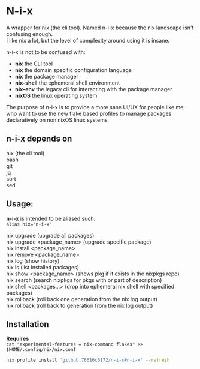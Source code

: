 # N-i-x

A wrapper for nix (the cli tool). Named n-i-x because the nix landscape isn't confusing enough.  
I like nix a lot, but the level of complexity around using it is insane.  

n-i-x is not to be confused with:
- **nix** the CLI tool
- **nix** the domain specific configuration language
- **nix** the package manager
- **nix-shell** the ephemeral shell environment
- **nix-env** the legacy cli for interacting with the package manager
- **nixOS** the linux operating system

The purpose of n-i-x is to provide a more sane UI/UX for people like me, who want to use the new flake based profiles to manage packages declaratively on non nixOS linux systems.

## n-i-x depends on
nix (the cli tool)  
bash  
git  
jq  
sort  
sed  

## Usage:

**n-i-x** is intended to be aliased such:  
`alias nix="n-i-x"`

nix upgrade (upgrade all packages)  
nix upgrade <package_name> (upgrade specific package)  
nix install <package_name>  
nix remove <package_name>  
nix log (show history)  
nix ls (list installed packages)  
nix show <package_name> (shows pkg if it exists in the nixpkgs repo)  
nix search <term> (search nixpkgs for pkgs with <name> or part of description)  
nix shell <packages...> (drop into ephemeral nix shell with specified packages)  
nix rollback (roll back one generation from the nix log output)  
nix rollback <number> (roll back to generation <number> from the nix log output)  


## Installation

**Requires**  
`cat "experimental-features = nix-command flakes" >> $HOME/.config/nix/nix.conf`

```bash
nix profile install 'github:76616c6172/n-i-x#n-i-x' --refresh
```
